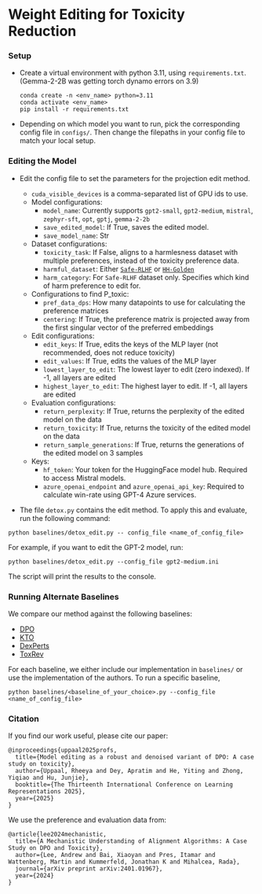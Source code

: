 # Weight Editing for Toxicity Reduction

<!-- This repository contains the code for the paper "[DeTox: Toxic Subspace Projection for Model Editing](https://arxiv.org/abs/2405.13967)" (2024). -->

### Setup

- Create a virtual environment with python 3.11, using `requirements.txt`. (Gemma-2-2B was getting torch dynamo errors on 3.9)
  ````
  conda create -n <env_name> python=3.11
  conda activate <env_name>
  pip install -r requirements.txt
  ````

- Depending on which model you want to run, pick the corresponding config file in `configs/`. Then change the filepaths in your config file to match your local setup.

### Editing the Model
- Edit the config file to set the parameters for the projection edit method.
   - `cuda_visible_devices` is a comma-separated list of GPU ids to use.
   - Model configurations:
     - `model_name`: Currently supports `gpt2-small`, `gpt2-medium`, `mistral`, `zephyr-sft`, `opt`, `gptj`, `gemma-2-2b`
     - `save_edited_model`: If True, saves the edited model. 
     - `save_model_name`: Str
   - Dataset configurations:
     - `toxicity_task`: If False, aligns to a harmlesness dataset with multiple preferences, instead of the toxicity preference data. 
     - `harmful_dataset`: Either [`Safe-RLHF`](https://huggingface.co/datasets/PKU-Alignment/PKU-SafeRLHF)  or [`HH-Golden`](https://huggingface.co/datasets/nz/anthropic-hh-golden-rlhf)
     - `harm_category`: For `Safe-RLHF` dataset only. Specifies which kind of harm preference to edit for.
   - Configurations to find P_toxic:
     - `pref_data_dps`: How many datapoints to use for calculating the preference matrices
     - `centering`: If True, the preference matrix is projected away from the first singular vector of the preferred embeddings
  - Edit configurations:
    - `edit_keys`: If True, edits the keys of the MLP layer (not recommended, does not reduce toxicity)
    - `edit_values`: If True, edits the values of the MLP layer
    - `lowest_layer_to_edit`: The lowest layer to edit (zero indexed). If -1, all layers are edited
    - `highest_layer_to_edit`: The highest layer to edit. If -1, all layers are edited
  - Evaluation configurations:
    - `return_perplexity`: If True, returns the perplexity of the edited model on the data
    - `return_toxicity`: If True, returns the toxicity of the edited model on the data
    - `return_sample_generations`: If True, returns the generations of the edited model on 3 samples
  - Keys:
    - `hf_token`: Your token for the HuggingFace model hub. Required to access Mistral models.
    - `azure_openai_endpoint` and `azure_openai_api_key`: Required to calculate win-rate using GPT-4 Azure services.

- The file `detox.py` contains the edit method. To apply this and evaluate, run the following command:
````
python baselines/detox_edit.py -- config_file <name_of_config_file>
````
For example, if you want to edit the GPT-2 model, run:
````
python baselines/detox_edit.py --config_file gpt2-medium.ini
````
The script will print the results to the console.


### Running Alternate Baselines
We compare our method against the following baselines:
- [DPO](https://arxiv.org/abs/2305.18290)
- [KTO](https://arxiv.org/abs/2402.01306)
- [DexPerts](https://aclanthology.org/2021.acl-long.522/)
- [ToxRev](https://arxiv.org/abs/2310.09573)

For each baseline, we either include our implementation in `baselines/` or use the implementation of the authors. To run a specific baseline, 
````
python baselines/<baseline_of_your_choice>.py --config_file <name_of_config_file>
````


### Citation

If you find our work useful, please cite our paper:
````
@inproceedings{uppaal2025profs,
  title={Model editing as a robust and denoised variant of DPO: A case study on toxicity},
  author={Uppaal, Rheeya and Dey, Apratim and He, Yiting and Zhong, Yiqiao and Hu, Junjie},
  booktitle={The Thirteenth International Conference on Learning Representations 2025},
  year={2025}
}
````

We use the preference and evaluation data from:
````
@article{lee2024mechanistic,
  title={A Mechanistic Understanding of Alignment Algorithms: A Case Study on DPO and Toxicity},
  author={Lee, Andrew and Bai, Xiaoyan and Pres, Itamar and Wattenberg, Martin and Kummerfeld, Jonathan K and Mihalcea, Rada},
  journal={arXiv preprint arXiv:2401.01967},
  year={2024}
}
````
